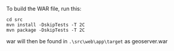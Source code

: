 To build the WAR file, run this:


```
cd src
mvn install -DskipTests -T 2C
mvn package -DskipTests -T 2C
```

war will then be found in `.\src\web\app\target` as geoserver.war


